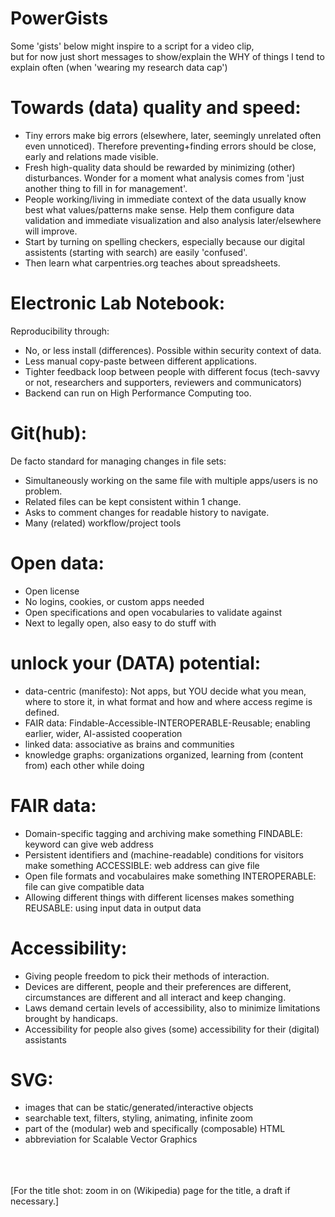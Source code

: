 # PowerGists
Some 'gists' below might inspire to a script for a video clip,<br>
but for now just short messages to show/explain the WHY of things I tend to explain often (when 'wearing my research data cap')


Towards (data) quality and speed:
=================================
- Tiny errors make big errors (elsewhere, later, seemingly unrelated often even unnoticed). Therefore preventing+finding errors should be close, early and relations made visible.
- Fresh high-quality data should be rewarded by minimizing (other) disturbances. Wonder for a moment what analysis comes from 'just another thing to fill in for management'.
- People working/living in immediate context of the data usually know best what values/patterns make sense. Help them configure data validation and immediate visualization and also analysis later/elsewhere will improve.
- Start by turning on spelling checkers, especially because our digital assistents (starting with search) are easily 'confused'.
- Then learn what carpentries.org teaches about spreadsheets. 

Electronic Lab Notebook:
========================
Reproducibility through:
- No, or less install (differences). Possible within security context of data.
- Less manual copy-paste between different applications. 
- Tighter feedback loop between people with different focus (tech-savvy or not, researchers and supporters, reviewers and communicators)
- Backend can run on High Performance Computing too.

Git(hub):
=========
De facto standard for managing changes in file sets:
- Simultaneously working on the same file with multiple apps/users is no problem.
- Related files can be kept consistent within 1 change.
- Asks to comment changes for readable history to navigate.
- Many (related) workflow/project tools

Open data:
==========
- Open license
- No logins, cookies, or custom apps needed
- Open specifications and open vocabularies to validate against
- Next to legally open, also easy to do stuff with

unlock your (DATA) potential:
=============================
- data-centric (manifesto): Not apps, but YOU decide what you mean, where to store it, in what format and how and where access regime is defined.
- FAIR data: Findable-Accessible-INTEROPERABLE-Reusable; enabling earlier, wider, AI-assisted cooperation
- linked data: associative as brains and communities
- knowledge graphs: organizations organized, learning from (content from) each other while doing

FAIR data:
==========
- Domain-specific tagging and archiving make something FINDABLE: keyword can give web address
- Persistent identifiers and (machine-readable) conditions for visitors make something ACCESSIBLE: web address can give file
- Open file formats and vocabulaires make something INTEROPERABLE: file can give compatible data
- Allowing different things with different licenses makes something REUSABLE: using input data in output data

Accessibility:
==============
- Giving people freedom to pick their methods of interaction.
- Devices are different, people and their preferences are different, circumstances are different and all interact and keep changing.
- Laws demand certain levels of accessibility, also to minimize limitations brought by handicaps.
- Accessibility for people also gives (some) accessibility for their (digital) assistants

SVG:
====
- images that can be static/generated/interactive objects
- searchable text, filters, styling, animating, infinite zoom
- part of the (modular) web and specifically (composable) HTML
- abbreviation for Scalable Vector Graphics





<br><br><br>[For the title shot: zoom in on (Wikipedia) page for the title, a draft if necessary.]
